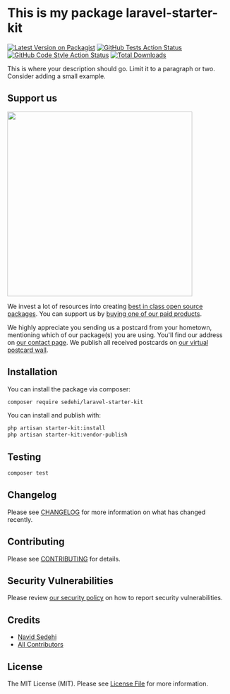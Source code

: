 # This is my package laravel-starter-kit

[![Latest Version on Packagist](https://img.shields.io/packagist/v/sedehi/laravel-starter-kit.svg?style=flat-square)](https://packagist.org/packages/sedehi/laravel-starter-kit)
[![GitHub Tests Action Status](https://img.shields.io/github/workflow/status/sedehi/laravel-starter-kit/run-tests?label=tests)](https://github.com/sedehi/laravel-starter-kit/actions?query=workflow%3Arun-tests+branch%3Amain)
[![GitHub Code Style Action Status](https://img.shields.io/github/workflow/status/sedehi/laravel-starter-kit/Fix%20PHP%20code%20style%20issues?label=code%20style)](https://github.com/sedehi/laravel-starter-kit/actions?query=workflow%3A"Fix+PHP+code+style+issues"+branch%3Amain)
[![Total Downloads](https://img.shields.io/packagist/dt/sedehi/laravel-starter-kit.svg?style=flat-square)](https://packagist.org/packages/sedehi/laravel-starter-kit)

This is where your description should go. Limit it to a paragraph or two. Consider adding a small example.

## Support us

[<img src="https://github-ads.s3.eu-central-1.amazonaws.com/laravel-starter-kit.jpg?t=1" width="419px" />](https://spatie.be/github-ad-click/laravel-starter-kit)

We invest a lot of resources into creating [best in class open source packages](https://spatie.be/open-source). You can support us by [buying one of our paid products](https://spatie.be/open-source/support-us).

We highly appreciate you sending us a postcard from your hometown, mentioning which of our package(s) you are using. You'll find our address on [our contact page](https://spatie.be/about-us). We publish all received postcards on [our virtual postcard wall](https://spatie.be/open-source/postcards).

## Installation

You can install the package via composer:

```bash
composer require sedehi/laravel-starter-kit
```

You can install and publish with:

```bash
php artisan starter-kit:install
php artisan starter-kit:vendor-publish
```

## Testing

```bash
composer test
```

## Changelog

Please see [CHANGELOG](CHANGELOG.md) for more information on what has changed recently.

## Contributing

Please see [CONTRIBUTING](CONTRIBUTING.md) for details.

## Security Vulnerabilities

Please review [our security policy](../../security/policy) on how to report security vulnerabilities.

## Credits

- [Navid Sedehi](https://github.com/sedehi)
- [All Contributors](../../contributors)

## License

The MIT License (MIT). Please see [License File](LICENSE.md) for more information.
